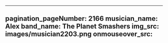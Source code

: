 ------
pagination_pageNumber: 2166
musician_name: Alex
band_name: The Planet Smashers
img_src: images/musician2203.png
onmouseover_src: 
------